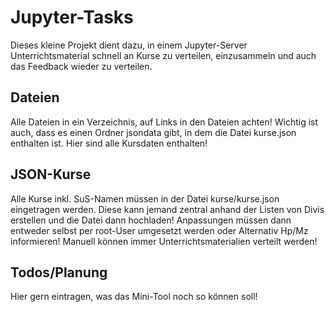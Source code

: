 # Jupyter-Tasks
Dieses kleine Projekt dient dazu, in einem Jupyter-Server Unterrichtsmaterial schnell an Kurse zu verteilen, einzusammeln und auch das Feedback wieder zu verteilen.

## Dateien
Alle Dateien in ein Verzeichnis, auf Links in den Dateien achten! Wichtig ist auch, dass es einen Ordner jsondata gibt, in dem die Datei kurse.json enthalten ist. Hier sind alle Kursdaten enthalten!

## JSON-Kurse
Alle Kurse inkl. SuS-Namen müssen in der Datei kurse/kurse.json eingetragen werden. Diese kann jemand zentral anhand der Listen von Divis erstellen und die Datei dann hochladen! Anpassungen müssen dann entweder selbst per root-User umgesetzt werden oder Alternativ Hp/Mz informieren! Manuell können immer Unterrichtsmaterialien verteilt werden!

## Todos/Planung
Hier gern eintragen, was das Mini-Tool noch so können soll!